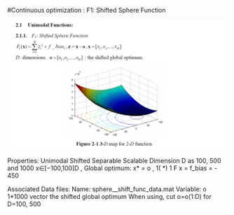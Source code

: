 #Continuous optimization : F1: Shifted Sphere Function


![F1-shifted-sphere](F1-shifted-sphere.png)


Properties:
Unimodal
Shifted
Separable
Scalable
Dimension D as 100, 500 and 1000
 x∈[−100,100]D ,
 Global optimum: x* = o , 1( *) 1 F x = f_bias = - 450

Associated Data files:
Name: sphere__shift_func_data.mat
Variable: o 1*1000 vector the shifted global optimum
When using, cut o=o(1:D) for D=100, 500

